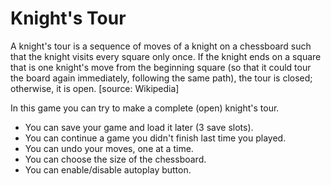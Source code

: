 # Knight's Tour
A knight's tour is a sequence of moves of a knight on a chessboard such that the knight visits every square only once. 
If the knight ends on a square that is one knight's move from the beginning square (so that it could tour the board again immediately,
following the same path), the tour is closed; otherwise, it is open. [source: Wikipedia]

In this game you can try to make a complete (open) knight's tour. 
* You can save your game and load it later (3 save slots).
* You can continue a game you didn't finish last time you played.
* You can undo your moves, one at a time.
* You can choose the size of the chessboard.
* You can enable/disable autoplay button.
